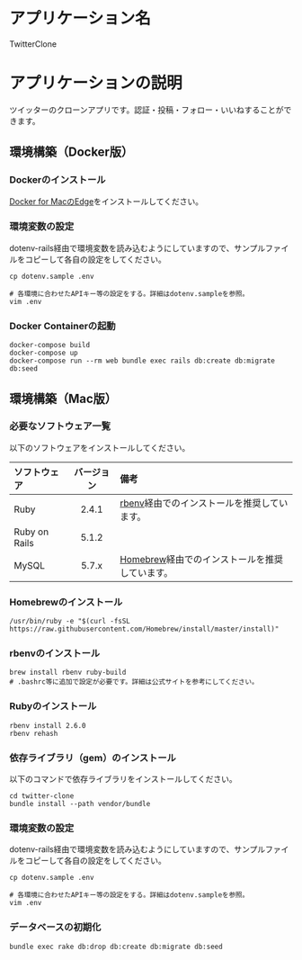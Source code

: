 <!-- this document is auto-generated by irodori rails application template -->

# アプリケーション名
TwitterClone

# アプリケーションの説明
ツイッターのクローンアプリです。認証・投稿・フォロー・いいねすることができます。
<!-- ---------------------------------------------------------------------------------->
## 環境構築（Docker版）

### Dockerのインストール
[Docker for MacのEdge](https://download.docker.com/mac/edge/Docker.dmg)をインストールしてください。

### 環境変数の設定
dotenv-rails経由で環境変数を読み込むようにしていますので、サンプルファイルをコピーして各自の設定をしてください。  

```shell
cp dotenv.sample .env

# 各環境に合わせたAPIキー等の設定をする。詳細はdotenv.sampleを参照。
vim .env
```

### Docker Containerの起動
```shell
docker-compose build
docker-compose up
docker-compose run --rm web bundle exec rails db:create db:migrate db:seed
```

<!-- ---------------------------------------------------------------------------------->
## 環境構築（Mac版）

### 必要なソフトウェア一覧
以下のソフトウェアをインストールしてください。

| ソフトウェア | バージョン | 備考 |
|:-------------|:----------:|:-----|
| Ruby | 2.4.1 | [rbenv](https://github.com/rbenv/rbenv)経由でのインストールを推奨しています。 |
| Ruby on Rails | 5.1.2 | |
| MySQL | 5.7.x | [Homebrew](http://brew.sh/)経由でのインストールを推奨しています。 |

### Homebrewのインストール
```shell
/usr/bin/ruby -e "$(curl -fsSL https://raw.githubusercontent.com/Homebrew/install/master/install)"
```

### rbenvのインストール
```shell
brew install rbenv ruby-build
# .bashrc等に追加で設定が必要です。詳細は公式サイトを参考にしてください。
```

### Rubyのインストール
```shell
rbenv install 2.6.0
rbenv rehash
```

### 依存ライブラリ（gem）のインストール
以下のコマンドで依存ライブラリをインストールしてください。

```shell
cd twitter-clone
bundle install --path vendor/bundle
```

### 環境変数の設定
dotenv-rails経由で環境変数を読み込むようにしていますので、サンプルファイルをコピーして各自の設定をしてください。  

```shell
cp dotenv.sample .env

# 各環境に合わせたAPIキー等の設定をする。詳細はdotenv.sampleを参照。
vim .env
```

### データベースの初期化
```shell
bundle exec rake db:drop db:create db:migrate db:seed
```